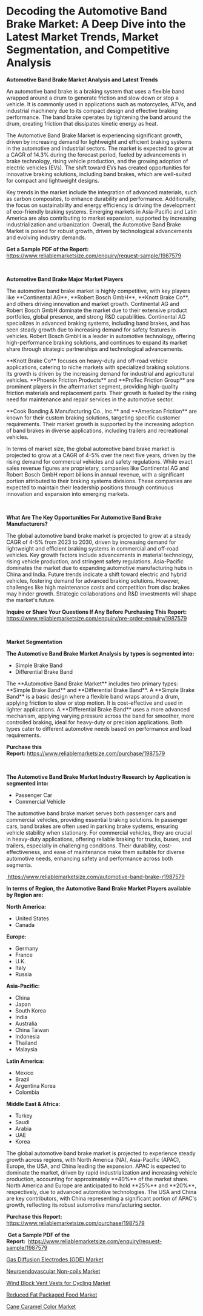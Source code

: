 <p><h1>Decoding the Automotive Band Brake Market: A Deep Dive into the Latest Market Trends, Market Segmentation, and Competitive Analysis</h1></p><p><strong>Automotive Band Brake Market Analysis and Latest Trends</strong></p>
<p><p>An automotive band brake is a braking system that uses a flexible band wrapped around a drum to generate friction and slow down or stop a vehicle. It is commonly used in applications such as motorcycles, ATVs, and industrial machinery due to its compact design and effective braking performance. The band brake operates by tightening the band around the drum, creating friction that dissipates kinetic energy as heat.</p><p>The Automotive Band Brake Market is experiencing significant growth, driven by increasing demand for lightweight and efficient braking systems in the automotive and industrial sectors. The market is expected to grow at a CAGR of 14.3% during the forecast period, fueled by advancements in brake technology, rising vehicle production, and the growing adoption of electric vehicles (EVs). The shift toward EVs has created opportunities for innovative braking solutions, including band brakes, which are well-suited for compact and lightweight designs.</p><p>Key trends in the market include the integration of advanced materials, such as carbon composites, to enhance durability and performance. Additionally, the focus on sustainability and energy efficiency is driving the development of eco-friendly braking systems. Emerging markets in Asia-Pacific and Latin America are also contributing to market expansion, supported by increasing industrialization and urbanization. Overall, the Automotive Band Brake Market is poised for robust growth, driven by technological advancements and evolving industry demands.</p></p>
<p><strong>Get a Sample PDF of the Report:&nbsp;</strong> <a href="https://www.reliablemarketsize.com/enquiry/request-sample/1987579?utm_campaign=1897&utm_medium=2&utm_source=Github&utm_content=ia&utm_term=24012025&utm_id=automotive-band-brake">https://www.reliablemarketsize.com/enquiry/request-sample/1987579</a></p>
<p>&nbsp;</p>
<p><strong>Automotive Band Brake Major Market Players</strong></p>
<p><p>The automotive band brake market is highly competitive, with key players like **Continental AG**, **Robert Bosch GmbH**, **Knott Brake Co**, and others driving innovation and market growth. Continental AG and Robert Bosch GmbH dominate the market due to their extensive product portfolios, global presence, and strong R&D capabilities. Continental AG specializes in advanced braking systems, including band brakes, and has seen steady growth due to increasing demand for safety features in vehicles. Robert Bosch GmbH is a leader in automotive technology, offering high-performance braking solutions, and continues to expand its market share through strategic partnerships and technological advancements.</p><p>**Knott Brake Co** focuses on heavy-duty and off-road vehicle applications, catering to niche markets with specialized braking solutions. Its growth is driven by the increasing demand for industrial and agricultural vehicles. **Phoenix Friction Products** and **ProTec Friction Group** are prominent players in the aftermarket segment, providing high-quality friction materials and replacement parts. Their growth is fueled by the rising need for maintenance and repair services in the automotive sector.</p><p>**Cook Bonding & Manufacturing Co., Inc.** and **American Friction** are known for their custom braking solutions, targeting specific customer requirements. Their market growth is supported by the increasing adoption of band brakes in diverse applications, including trailers and recreational vehicles.</p><p>In terms of market size, the global automotive band brake market is projected to grow at a CAGR of 4-5% over the next five years, driven by the rising demand for commercial vehicles and safety regulations. While exact sales revenue figures are proprietary, companies like Continental AG and Robert Bosch GmbH report billions in annual revenue, with a significant portion attributed to their braking systems divisions. These companies are expected to maintain their leadership positions through continuous innovation and expansion into emerging markets.</p></p>
<p>&nbsp;</p>
<p><strong>What Are The Key Opportunities For Automotive Band Brake Manufacturers?</strong></p>
<p><p>The global automotive band brake market is projected to grow at a steady CAGR of 4-5% from 2023 to 2030, driven by increasing demand for lightweight and efficient braking systems in commercial and off-road vehicles. Key growth factors include advancements in material technology, rising vehicle production, and stringent safety regulations. Asia-Pacific dominates the market due to expanding automotive manufacturing hubs in China and India. Future trends indicate a shift toward electric and hybrid vehicles, fostering demand for advanced braking solutions. However, challenges like high maintenance costs and competition from disc brakes may hinder growth. Strategic collaborations and R&D investments will shape the market's future.</p></p>
<p><strong>Inquire or Share Your Questions If Any Before Purchasing This Report:</strong> <a href="https://www.reliablemarketsize.com/enquiry/pre-order-enquiry/1987579?utm_campaign=1897&utm_medium=2&utm_source=Github&utm_content=ia&utm_term=24012025&utm_id=automotive-band-brake">https://www.reliablemarketsize.com/enquiry/pre-order-enquiry/1987579</a></p>
<p>&nbsp;</p>
<p><strong>Market Segmentation</strong></p>
<p><strong>The Automotive Band Brake Market Analysis by types is segmented into:</strong></p>
<p><ul><li>Simple Brake Band</li><li>Differential Brake Band</li></ul></p>
<p><p>The **Automotive Band Brake Market** includes two primary types: **Simple Brake Band** and **Differential Brake Band**. A **Simple Brake Band** is a basic design where a flexible band wraps around a drum, applying friction to slow or stop motion. It is cost-effective and used in lighter applications. A **Differential Brake Band** uses a more advanced mechanism, applying varying pressure across the band for smoother, more controlled braking, ideal for heavy-duty or precision applications. Both types cater to different automotive needs based on performance and load requirements.</p></p>
<p><strong>Purchase this Report:&nbsp;</strong><a href="https://www.reliablemarketsize.com/purchase/1987579?utm_campaign=1897&utm_medium=2&utm_source=Github&utm_content=ia&utm_term=24012025&utm_id=automotive-band-brake">https://www.reliablemarketsize.com/purchase/1987579</a></p>
<p>&nbsp;</p>
<p><strong>The Automotive Band Brake Market Industry Research by Application is segmented into:</strong></p>
<p><ul><li>Passenger Car</li><li>Commercial Vehicle</li></ul></p>
<p><p>The automotive band brake market serves both passenger cars and commercial vehicles, providing essential braking solutions. In passenger cars, band brakes are often used in parking brake systems, ensuring vehicle stability when stationary. For commercial vehicles, they are crucial in heavy-duty applications, offering reliable braking for trucks, buses, and trailers, especially in challenging conditions. Their durability, cost-effectiveness, and ease of maintenance make them suitable for diverse automotive needs, enhancing safety and performance across both segments.</p></p>
<p><a href="https://www.reliablemarketsize.com/automotive-band-brake-r1987579?utm_campaign=1897&utm_medium=2&utm_source=Github&utm_content=ia&utm_term=24012025&utm_id=automotive-band-brake">&nbsp;https://www.reliablemarketsize.com/automotive-band-brake-r1987579</a></p>
<p><strong>In terms of Region, the Automotive Band Brake Market Players available by Region are:</strong></p>
<p>
    <p> <strong> North America: </strong>
        <ul>
            <li>United States</li>
            <li>Canada</li>
        </ul>
        </p> 
    <p> <strong> Europe: </strong>
        <ul>
            <li>Germany</li>
            <li>France</li>
            <li>U.K.</li>
            <li>Italy</li>
            <li>Russia</li>
        </ul>
        </p> 
    <p> <strong> Asia-Pacific: </strong>
        <ul>
            <li>China</li>
            <li>Japan</li>
            <li>South Korea</li>
            <li>India</li>
            <li>Australia</li>
            <li>China Taiwan</li>
            <li>Indonesia</li>
            <li>Thailand</li>
            <li>Malaysia</li>
        </ul>
        </p> 
    <p> <strong> Latin America: </strong>
        <ul>
            <li>Mexico</li>
            <li>Brazil</li>
            <li>Argentina Korea</li>
            <li>Colombia</li>
        </ul>
        </p> 
    <p> <strong> Middle East & Africa: </strong>
        <ul>
            <li>Turkey</li>
            <li>Saudi</li>
            <li>Arabia</li>
            <li>UAE</li>
            <li>Korea</li>
        </ul>
    </p>
    </p>
<p><p>The global automotive band brake market is projected to experience steady growth across regions, with North America (NA), Asia-Pacific (APAC), Europe, the USA, and China leading the expansion. APAC is expected to dominate the market, driven by rapid industrialization and increasing vehicle production, accounting for approximately **40%** of the market share. North America and Europe are anticipated to hold **25%** and **20%**, respectively, due to advanced automotive technologies. The USA and China are key contributors, with China representing a significant portion of APAC's growth, reflecting its robust automotive manufacturing sector.</p></p>
<p><strong>Purchase this Report: </strong><a href="https://www.reliablemarketsize.com/purchase/1987579?utm_campaign=1897&utm_medium=2&utm_source=Github&utm_content=ia&utm_term=24012025&utm_id=automotive-band-brake">https://www.reliablemarketsize.com/purchase/1987579</a></p>
<p>&nbsp;<strong>Get a Sample PDF of the Report:&nbsp;&nbsp;</strong><a href="https://www.reliablemarketsize.com/enquiry/request-sample/1987579?utm_campaign=1897&utm_medium=2&utm_source=Github&utm_content=ia&utm_term=24012025&utm_id=automotive-band-brake">https://www.reliablemarketsize.com/enquiry/request-sample/1987579</a></p>
<p><strong></strong></p>
<p><p><a href="https://www.linkedin.com/pulse/comprehensive-analysis-gas-diffusion-electrodes-gde-market-culnf?utm_campaign=1897&utm_medium=2&utm_source=Github&utm_content=ia&utm_term=24012025&utm_id=automotive-band-brake">Gas Diffusion Electrodes (GDE) Market</a></p><p><a href="https://www.linkedin.com/pulse/neuroendovascular-non-coils-market-insights-report-company-specific-unfle?utm_campaign=1897&utm_medium=2&utm_source=Github&utm_content=ia&utm_term=24012025&utm_id=automotive-band-brake">Neuroendovascular Non-coils Market</a></p><p><a href="https://www.linkedin.com/pulse/wind-block-vent-vests-cycling-market-dynamics-future-szrvc?utm_campaign=1897&utm_medium=2&utm_source=Github&utm_content=ia&utm_term=24012025&utm_id=automotive-band-brake">Wind Block Vent Vests for Cycling Market</a></p><p><a href="https://www.linkedin.com/pulse/reduced-fat-packaged-food-market-rise-tracking-122-cagr-iunac?utm_campaign=1897&utm_medium=2&utm_source=Github&utm_content=ia&utm_term=24012025&utm_id=automotive-band-brake">Reduced Fat Packaged Food Market</a></p><p><a href="https://www.linkedin.com/pulse/market-insights-cane-caramel-color-47-cagr-from-2025-yegfc?utm_campaign=1897&utm_medium=2&utm_source=Github&utm_content=ia&utm_term=24012025&utm_id=automotive-band-brake">Cane Caramel Color Market</a></p></p>